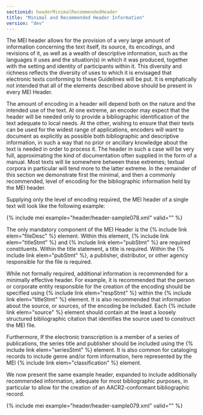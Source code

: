 ```yaml
---
sectionid: headerMinimalRecommendedHeader
title: "Minimal and Recommended Header Information"
version: "dev"
---
```


The MEI header allows for the provision of a very large amount of information concerning the text itself, its source, its encodings, and revisions of it, as well as a wealth of descriptive information, such as the languages it uses and the situation(s) in which it was produced, together with the setting and identity of participants within it. This diversity and richness reflects the diversity of uses to which it is envisaged that electronic texts conforming to these Guidelines will be put. It is emphatically not intended that all of the elements described above should be present in every MEI Header.

The amount of encoding in a header will depend both on the nature and the intended use of the text. At one extreme, an encoder may expect that the header will be needed only to provide a bibliographic identification of the text adequate to local needs. At the other, wishing to ensure that their texts can be used for the widest range of applications, encoders will want to document as explicitly as possible both bibliographic and descriptive information, in such a way that no prior or ancillary knowledge about the text is needed in order to process it. The header in such a case will be very full, approximating the kind of documentation often supplied in the form of a manual. Most texts will lie somewhere between these extremes; textual corpora in particular will tend more to the latter extreme. In the remainder of this section we demonstrate first the minimal, and then a commonly recommended, level of encoding for the bibliographic information held by the MEI header.

Supplying only the level of encoding required, the MEI header of a single text will look like the following example:

{% include mei example="header/header-sample078.xml" valid="" %}

The only mandatory component of the MEI Header is the {% include link elem="fileDesc" %} element. Within this element, {% include link elem="titleStmt" %} and {% include link elem="pubStmt" %} are required constituents. Within the title statement, a title is required. Within the {% include link elem="pubStmt" %}, a publisher, distributor, or other agency responsible for the file is required.

While not formally required, additional information is recommended for a minimally effective header. For example, it is recommended that the person or corporate entity responsible for the creation of the encoding should be specified using {% include link elem="respStmt" %} within the {% include link elem="titleStmt" %} element. It is also recommended that information about the source, or sources, of the encoding be included. Each {% include link elem="source" %} element should contain at the least a loosely structured bibliographic citation that identifies the source used to construct the MEI file.

Furthermore, If the electronic transcription is a member of a series of publications, the series title and publisher should be included using the {% include link elem="seriesStmt" %} element. It is also common for cataloging records to include genre and/or form information, here represented by the MEI {% include link elem="classification" %} element.

We now present the same example header, expanded to include additionally recommended information, adequate for most bibliographic purposes, in particular to allow for the creation of an AACR2-conformant bibliographic record.

{% include mei example="header/header-sample079.xml" valid="" %}
